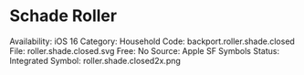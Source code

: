 # Schade Roller

Availability: iOS 16
Category: Household
Code: backport.roller.shade.closed
File: roller.shade.closed.svg
Free: No
Source: Apple SF Symbols
Status: Integrated
Symbol: roller.shade.closed2x.png